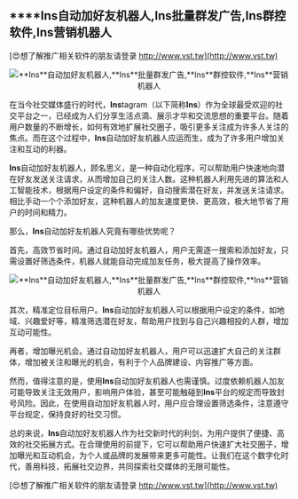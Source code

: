 ## ****Ins**自动加好友机器人,**Ins**批量群发广告,**Ins**群控软件,**Ins**营销机器人**

[😍想了解推广相关软件的朋友请登录 http://www.vst.tw](http://www.vst.tw)

 <center><img src="https://vst.tw/MP4/tuiguang/png/1.png" alt="**Ins**自动加好友机器人,**Ins**批量群发广告,**Ins**群控软件,**Ins**营销机器人"></center>

在当今社交媒体盛行的时代，**Ins**tagram（以下简称**Ins**）作为全球最受欢迎的社交平台之一，已经成为人们分享生活点滴、展示才华和交流思想的重要平台。随着用户数量的不断增长，如何有效地扩展社交圈子，吸引更多关注成为许多人关注的焦点。而在这个过程中，**Ins**自动加好友机器人应运而生，成为了许多用户增加关注和互动的利器。

**Ins**自动加好友机器人，顾名思义，是一种自动化程序，可以帮助用户快速地向潜在好友发送关注请求，从而增加自己的关注人数。这种机器人利用先进的算法和人工智能技术，根据用户设定的条件和偏好，自动搜索潜在好友，并发送关注请求。相比手动一个个添加好友，这种机器人的加友速度更快、更高效，极大地节省了用户的时间和精力。

那么，**Ins**自动加好友机器人究竟有哪些优势呢？

首先，高效节省时间。通过自动加好友机器人，用户无需逐一搜索和添加好友，只需设置好筛选条件，机器人就能自动完成加友任务，极大提高了操作效率。

 <center><img src="https://vst.tw/MP4/tuiguang/png/5.png" alt="**Ins**自动加好友机器人,**Ins**批量群发广告,**Ins**群控软件,**Ins**营销机器人"></center>

其次，精准定位目标用户。**Ins**自动加好友机器人可以根据用户设定的条件，如地域、兴趣爱好等，精准筛选潜在好友，帮助用户找到与自己兴趣相投的人群，增加互动可能性。

再者，增加曝光机会。通过自动加好友机器人，用户可以迅速扩大自己的关注群体，增加被关注和曝光的机会，有利于个人品牌建设、内容推广等方面。

然而，值得注意的是，使用**Ins**自动加好友机器人也需谨慎。过度依赖机器人加友可能导致关注无效用户，影响用户体验，甚至可能触碰到**Ins**平台的规定而导致封号风险。因此，在使用自动加好友机器人时，用户应合理设置筛选条件，注意遵守平台规定，保持良好的社交习惯。

总的来说，**Ins**自动加好友机器人作为社交新时代的利剑，为用户提供了便捷、高效的社交拓展方式。在合理使用的前提下，它可以帮助用户快速扩大社交圈子，增加曝光和互动机会，为个人或品牌的发展带来更多可能性。让我们在这个数字化时代，善用科技，拓展社交边界，共同探索社交媒体的无限可能性。

[😍想了解推广相关软件的朋友请登录 http://www.vst.tw](http://www.vst.tw)



